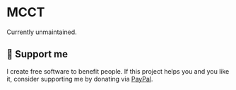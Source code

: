 # MCCT

Currently unmaintained.

## 🎁 Support me

I create free software to benefit people.
If this project helps you and you like it, consider supporting me by donating via [PayPal](https://www.paypal.com/donate/?hosted_button_id=XDUWS5K6947HY).
